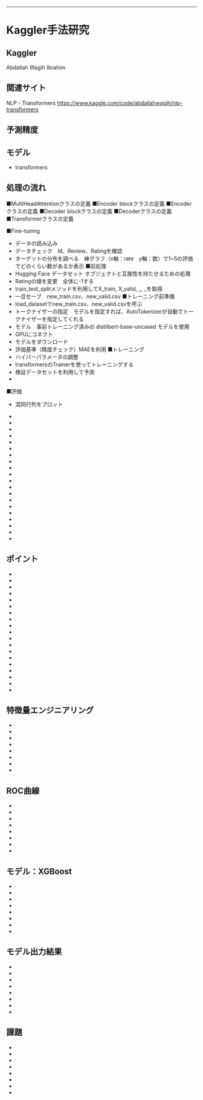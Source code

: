 
----------------------------------------------------------------------------------------------------------  
  
# Kaggler手法研究

##  Kaggler
Abdallah Wagih Ibrahim

## 関連サイト
NLP - Transformers
https://www.kaggle.com/code/abdallahwagih/nlp-transformers

##  予測精度


##  モデル
- transformers

##  処理の流れ
■MultiHeadAttentionクラスの定義
■Encoder blockクラスの定義
■Encoderクラスの定義
■Decoder blockクラスの定義
■Decoderクラスの定義
■Transformerクラスの定義

■Fine-tuning
- データの読み込み　
- データチェック　Id、Review、Ratingを確認
- ターゲットの分布を調べる　棒グラフ（x軸：rate　y軸：数）で1~5の評価でどのくらい数があるか表示
■前処理
- Hugging Face データセット オブジェクトと互換性を持たせるための処理
- Ratingの値を変更　全体に-1する
- train_test_splitメソッドを利用してX_train, X_valid, _, _を取得
- 一旦セーブ　new_train.csv、new_valid.csv
■トレーニング前準備
- load_datasetでnew_train.csv、new_valid.csvを呼ぶ
- トークナイザーの指定　モデルを指定すれば、AutoTokenizerが自動でトークナイザーを指定してくれる
- モデル　事前トレーニング済みの distilbert-base-uncased モデルを使用
- GPUにコネクト
- モデルをダウンロード
- 評価基準（精度チェック）MAEを利用
■トレーニング
- ハイパーパラメータの調整
- transformersのTrainerを使ってトレーニングする
- 検証データセットを利用して予測
- 
■評価
- 混同行列をプロット
- 
- 

- 
- 
- 
- 
- 
- 
- 
- 

- 
- 
- 
- 
- 
- 
- 

- 
- 
- 




##  ポイント
- 
- 
- 
- 
- 
- 
- 
- 
- 
- 
- 
- 
- 
- 
- 
- 
- 
- 
- 

##  特徴量エンジニアリング
- 
- 
- 
- 
- 
- 
- 
- 



##  ROC曲線
- 
- 
- 
- 
- 
- 
- 
- 

##  モデル：XGBoost
- 
- 
- 
- 
- 
- 
- 
- 


##  モデル出力結果
- 
- 
- 
- 
- 
- 
- 
- 



##  課題
- 
- 
- 
- 
- 
- 
- 
- 
